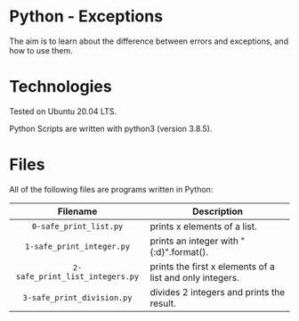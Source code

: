 # Python - Exceptions

The aim is to learn about the difference between errors and exceptions, and how to use them.

# Technologies

Tested on Ubuntu 20.04 LTS.

Python Scripts are written with python3 (version 3.8.5).

# Files

All of the following files are programs written in Python:

| Filename                       | Description
|:------------------------------:| -----------------------------------------------------------------------------------------
| `0-safe_print_list.py` | prints x elements of a list.
| `1-safe_print_integer.py` | prints an integer with "{:d}".format().
| `2-safe_print_list_integers.py` | prints the first x elements of a list and only integers.
| `3-safe_print_division.py` | divides 2 integers and prints the result.

